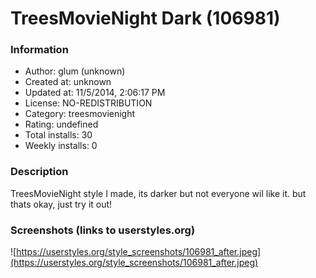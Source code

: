 # TreesMovieNight Dark (106981)

### Information
- Author: glum (unknown)
- Created at: unknown
- Updated at: 11/5/2014, 2:06:17 PM
- License: NO-REDISTRIBUTION
- Category: treesmovienight
- Rating: undefined
- Total installs: 30
- Weekly installs: 0


### Description
TreesMovieNight style I made, its darker but not everyone wil like it. but thats okay, just try it out!


### Screenshots (links to userstyles.org)
![https://userstyles.org/style_screenshots/106981_after.jpeg](https://userstyles.org/style_screenshots/106981_after.jpeg)


